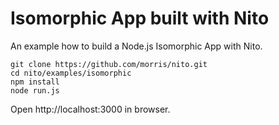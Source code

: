 # Isomorphic App built with Nito

An example how to build a Node.js Isomorphic App with Nito.

```
git clone https://github.com/morris/nito.git
cd nito/examples/isomorphic
npm install
node run.js
```

Open http://localhost:3000 in browser.
